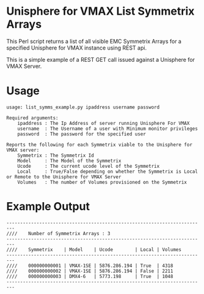 # Unisphere for VMAX List Symmetrix Arrays

This Perl script returns a list of all visible EMC Symmetrix Arrays for a specified Unisphere for VMAX instance using REST api. 

This is a simple example of a REST GET call issued against a Unisphere for VMAX Server. 

# Usage

~~~
usage: list_symms_example.py ipaddress username password 

Required arguments:
	ipaddress : The Ip Address of server running Unisphere For VMAX
	username  : The Username of a user with Minimum monitor privileges 
	password  : The password for the specified user	
	
Reports the following for each Symmetrix viable to the Unisphere for VMAX server:
	Symmetrix : The Symmetrix Id
	Model	  : The Model of the Symmetrix 
	Ucode     : The current ucode level of the Symmetrix
	Local     : True/False depending on whether the Symmetrix is Local or Remote to the Unisphere for VMAX Server
	Volumes   : The number of Volumes provisioned on the Symmetrix 

~~~


# Example Output

```
-------------------------------------------------------------------------
////    Number of Symmetrix Arrays : 3
-------------------------------------------------------------------------
////    Symmetrix    | Model    | Ucode        | Local | Volumes
-------------------------------------------------------------------------
////    000000000001 | VMAX-1SE | 5876.286.194 | True  | 4318 
////    000000000002 | VMAX-1SE | 5876.286.194 | False | 2211 
////    000000000003 | DMX4-6   | 5773.198     | True  | 1048 
-------------------------------------------------------------------------
```
